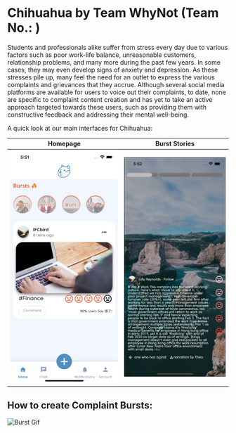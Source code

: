 # Chihuahua by Team WhyNot (Team No.: )

Students and professionals alike suffer from stress every day due to various factors such as poor work-life balance, unreasonable customers, relationship problems, and many more during the past few years. In some cases, they may even develop signs of anxiety and depression. As these stresses pile up, many feel the need for an outlet to express the various complaints and grievances that they accrue. Although several social media platforms are available for users to voice out their complaints, to date, none are specific to complaint content creation and has yet to take an active approach targeted towards these users, such as providing them with constructive feedback and addressing their mental well-being. 

A quick look at our main interfaces for Chihuahua:

Homepage             |  Burst Stories
:-------------------:|:-------------------------:
![Image of UI-1](https://github.com/Andrew-FungKinHo/whynot/blob/master/assets/images/Homepage.png)  |  ![Image of UI-2](https://github.com/Andrew-FungKinHo/whynot/blob/master/assets/images/Burst.png)

## How to create Complaint Bursts:
![Burst Gif](https://github.com/Andrew-FungKinHo/whynot/blob/master/assets/images/StoryCreation.gif)
